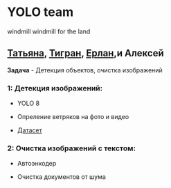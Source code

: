# YOLO team

windmill windmill for the land 

##  [Татьяна](https://github.com/Proseccovna), [Тигран](https://github.com/SoloYolo7), [Ерлан](https://github.com/YerlanBaidildin),и Алексей 

**Задача** - Детекция объектов, очистка изображений  



### 1: Детекция изображений: 

- YOLO 8 

- Опреление ветряков на фото и видео  

- [Датасет](https://www.kaggle.com/datasets/kylegraupe/wind-turbine-image-dataset-for-computer-vision)

### 2: Очистка изображений с текстом: 

- Автоэнкодер

- Очистка документов от шума

